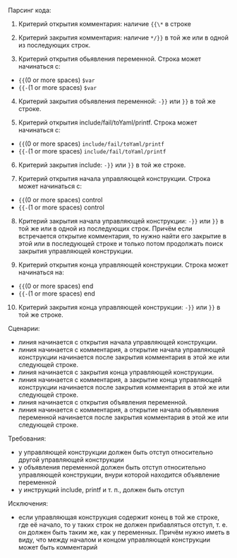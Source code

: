 Парсинг кода:

1. Критерий открытия комментария: наличие `{{\*` в строке
2. Критерий закрытия комментария: наличие `*/}}` в той же или в одной из последующих строк.

3. Критерий открытия обьявления переменной. Строка может начинаться с:

- `{{`(0 or more spaces) `$var`
- `{{-`(1 or more spaces) `$var`

4. Критерий закрытия объявления переменной: `-}}` или `}}` в той же строке.

5. Критерий открытия include/fail/toYaml/printf. Строка может начинаться с:

- `{{`(0 or more spaces) `include/fail/toYaml/printf`
- `{{-`(1 or more spaces) `include/fail/toYaml/printf`

6. Критерий закрытия include: `-}}` или `}}` в той же строке.

7. Критерий открытия начала управляющей конструкции. Строка может начинаться с:

- `{{`(0 or more spaces) control
- `{{-`(1 or more spaces) control

8. Критерий закрытия начала управляющей конструкции: `-}}` или `}}` в той же или в одной из последующих строк. Причём если встречается открытие комментария, то нужно найти его закрытие в этой или в последующей строке и только потом продолжать поиск закрытия управляющей конструкции.

9. Критерий открытия конца управляющей конструкции. Строка может начинаться на:

- `{{`(0 or more spaces) end
- `{{-`(1 or more spaces) end

10. Критерий закрытия конца управляющей конструкции: `-}}` или `}}` в той же строке.

Сценарии:

- линия начинается с открытия начала управляющей конструкции.
- линия начинается с комментария, а открытие начала управляющей конструкции начинается после закрытия комментария в этой же или следующей строке.
- линия начинается с закрытия конца управляющей конструкции.
- линия начинается с комментария, а закрытие конца управляющей конструкции начинается после закрытия комментария в этой же или следующей строке.
- линия начинается с открытия объявления переменной.
- линия начинается с комментария, а открытие начала объявления переменной начинается после закрытия комментария в этой же или следующей строке.

Требования:

- у управляющей конструкции должен быть отступ относительно другой управляющей конструкции
- у объявления переменной должен быть отступ относительно управляющей конструкции, внури которой находится объявление переменной
- у инструкций include, printf и т. п., должен быть отступ

Исключения:

- если управляющая конструкция содержит конец в той же строке, где её начало, то у таких строк не должен прибавляться отступ, т. е. он должен быть таким же, как у переменных. Причём нужно иметь в виду, что между началом и концом управляющей конструкции может быть комментарий
